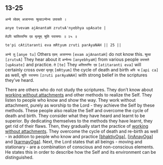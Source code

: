 ## 13-25


```shloka-sa
अन्ये त्वेवम् अजानन्तः श्रुत्वाऽन्येभ्य उपासते ।
```
```shloka-sa-hk
anye tvevam ajAnantaH zrutvA'nyebhya upAsate |
```
```shloka-sa
तेऽपि चातितरन्ति एव मृत्युम् श्रुति परायणाः ॥ २५ ॥
```
```shloka-sa-hk
te'pi cAtitaranti eva mRtyum zruti parAyaNAH || 25 ||
```

`अन्ये तु` `[anye tu]` Others `एवम् अजानन्तः` `[evam ajAnantaH]` do not know this. `श्रुत्वा` `[zrutvA]` They hear about it `अन्येभ्यः` `[anyebhyaH]` from various people `उपासते` `[upAsate]` and practice. `ते` `[te]` They `अतितरन्ति एव` `[atitaranti eva]` will certainly cross over `मृत्युम्` `[mRtyum]` the cycle of death and birth `अपि च` `[api ca]` as well, `श्रुति परायणाः` `[zruti parAyaNAH]` with strong belief in the scriptures they’ve heard.

There are others who do not study the scriptures. They don’t know about [working without attachments](karmayOga_a_defn) and other methods to realize the Self. 
They listen to people who know and show the way. They work without attachment, purely as worship to the Lord - they achieve the Self by these methods. 
These people also realize the Self and overcome the cycle of death and birth. They consider what they have heard and learnt to be superior. By dedicating themselves to the methods they have learnt, they get rid of their flaws. 
Then, they gradually start the practice of [working without attachments](karmayoga). They overcome the cycle of death and re-birth as well - in addition to people who know and practice [[bhaktiyOga](bhakti_a_defn)], [[jnAnayOga](jnAnayOga_a_defn)] and [[karmayOga](karmayOga_a_defn)].
Next, the Lord states that all beings - moving and stationary - are a combination of conscious and non-conscious elements. He states this in order to describe how the Self and its environment can be distinguished.

